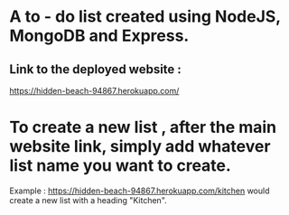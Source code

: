 # A to - do list created using NodeJS, MongoDB and Express.

## Link to the deployed website : 

https://hidden-beach-94867.herokuapp.com/

# To create a new list , after the main website link, simply add whatever list name you want to create.

Example : https://hidden-beach-94867.herokuapp.com/kitchen would create a new list with a heading "Kitchen".
